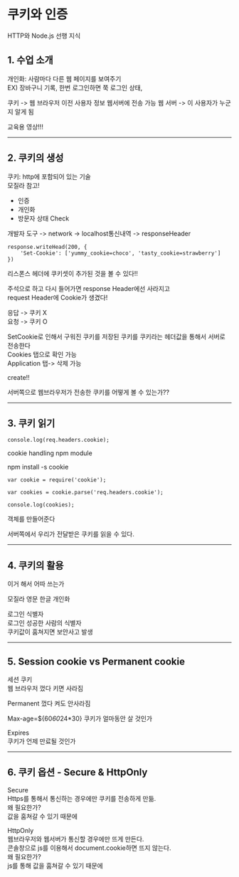 # 쿠키와 인증

HTTP와 Node.js 선행 지식

## 1. 수업 소개
개인화: 사람마다 다른 웹 페이지를 보여주기  
EX) 장바구니 기록,
한번 로그인하면 쭉 로그인 상태,

쿠키 -> 웹 브라우저 이전 사용자 정보 웹서버에 전송 가능
웹 서버 -> 이 사용자가 누군지 알게 됨  

교육용 영상!!!


---

## 2. 쿠키의 생성

쿠키: http에 포함되어 있는 기술  
모질라 참고!  

- 인증
- 개인화
- 방문자 상태 Check

 개발자 도구 -> network -> localhost통신내역 -> responseHeader

~~~
response.writeHead(200, {
    'Set-Cookie': ['yummy_cookie=choco', 'tasty_cookie=strawberry']
})
~~~

리스폰스 헤더에 쿠키셋이 추가된 것을 볼 수 있다!!

주석으로 하고 다시 들어가면 response Header에선 사라지고  
request Header에 Cookie가 생겼다!  

응답 -> 쿠키 X  
요청 -> 쿠키 O  

SetCookie로 인해서 구워진 쿠키를 저장된 쿠키를 쿠키라는 헤더값을 통해서 서버로 전송한다  
Cookies 탭으로 확인 가능   
Application 탭-> 삭제 가능  

create!!

서버쪽으로 웹브라우저가 전송한 쿠키를 어떻게 볼 수 있는가??

---

## 3. 쿠키 읽기

~~~
console.log(req.headers.cookie);
~~~
cookie handling npm module  

npm install -s cookie

~~~
var cookie = require('cookie');

var cookies = cookie.parse('req.headers.cookie');

console.log(cookies);
~~~
객체를 만들어준다  

서버쪽에서 우리가 전달받은 쿠키를 읽을 수 있다.  

---

## 4. 쿠키의 활용

이거 해서 어따 쓰는가

모질라 영문 한글 개인화  

로그인 식별자  
로그인 성공한 사람의 식별자  
쿠키값이 훔쳐지면 보안사고 발생  

---

## 5. Session cookie vs Permanent cookie

세션 쿠키  
웹 브라우저 껐다 키면 사라짐

Permanent
껐다 켜도 안사라짐  

Max-age=${60*60*24*30}
쿠키가 얼마동안 살 것인가

Expires  
쿠키가 언제 만료될 것인가

---

## 6. 쿠키 옵션 - Secure & HttpOnly

Secure  
Https를 통해서 통신하는 경우에만 쿠키를 전송하게 만듦.  
왜 필요한가?   
값을 훔쳐갈 수 있기 때문에

HttpOnly  
웹브라우저와 웹서버가 통신할 경우에만 뜨게 만든다.    
콘솔창으로 js를 이용해서 document.cookie하면 뜨지 않는다.  
왜 필요한가?  
js를 통해 값을 훔쳐갈 수 있기 때문에  


